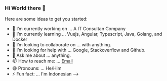 ### Hi World there 👋

Here are some ideas to get you started:

- 🔭 I’m currently working on ... A IT Consultan Company
- 🌱 I’m currently learning ... Vuejs, Angular, Typescript, Java, Golang, and Docker
- 👯 I’m looking to collaborate on ... with anything.
- 🤔 I’m looking for help with ... Google, Stackoverflow and Github.
- 💬 Ask me about ... anything.
- 📫 How to reach me: ... [Email](mailto:laminalfalah08@gmail.com)
- 😄 Pronouns: ... He/Him
- ⚡ Fun fact: ... I'm Indonesian
-->
